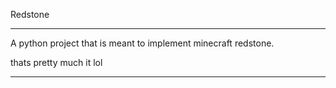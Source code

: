 Redstone
______________________________________________________________________

A python project that is meant to implement minecraft redstone.

thats pretty much it lol
______________________________________________________________________
